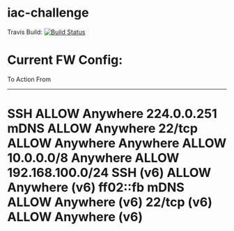 # iac-challenge

Travis Build: [![Build Status](https://travis-ci.com/tobsval/iac-challenge.svg?branch=master)](https://travis-ci.com/tobsval/iac-challenge)

Current FW Config:
======================================================
To                         Action      From
--                         ------      ----
SSH                        ALLOW       Anywhere
224.0.0.251 mDNS           ALLOW       Anywhere
22/tcp                     ALLOW       Anywhere
Anywhere                   ALLOW       10.0.0.0/8
Anywhere                   ALLOW       192.168.100.0/24
SSH (v6)                   ALLOW       Anywhere (v6)
ff02::fb mDNS              ALLOW       Anywhere (v6)
22/tcp (v6)                ALLOW       Anywhere (v6)
======================================================
